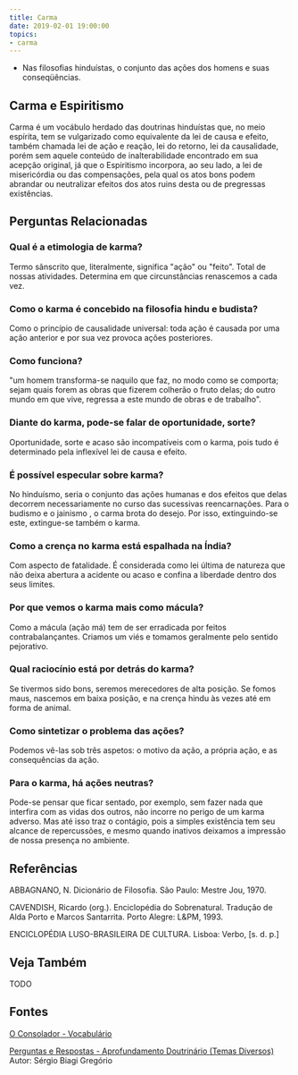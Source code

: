 ```yaml
---
title: Carma
date: 2019-02-01 19:00:00
topics:
- carma
---
```


* Nas filosofias hinduístas, o conjunto das ações dos homens e suas conseqüências. 

## Carma e Espiritismo
Carma é um vocábulo herdado das doutrinas hinduístas que, no meio espírita, tem
se vulgarizado como equivalente da lei de causa e efeito, também chamada lei de
ação e reação, lei do retorno, lei da causalidade, porém sem aquele conteúdo de
inalterabilidade encontrado em sua acepção original, já que o Espiritismo
incorpora, ao seu lado, a lei de misericórdia ou das compensações, pela qual os
atos bons podem abrandar ou neutralizar efeitos dos atos ruins desta ou de
pregressas existências.


## Perguntas Relacionadas

### Qual é a etimologia de karma?
Termo sânscrito que, literalmente, significa "ação" ou "feito". Total de
nossas atividades. Determina em que circunstâncias renascemos a cada
vez.

### Como o karma é concebido na filosofia hindu e budista?
Como o princípio de causalidade universal: toda ação é causada por uma
ação anterior e por sua vez provoca ações posteriores.

### Como funciona?
"um homem transforma-se naquilo que faz, no modo como se comporta; sejam
quais forem as obras que fizerem colherão o fruto delas; do outro mundo
em que vive, regressa a este mundo de obras e de trabalho".

### Diante do karma, pode-se falar de oportunidade, sorte?
Oportunidade, sorte e acaso são incompatíveis com o karma, pois tudo é
determinado pela inflexível lei de causa e efeito.

### É possível especular sobre karma?
No hinduísmo, seria o conjunto das ações humanas e dos efeitos que delas
decorrem necessariamente no curso das sucessivas reencarnações. Para o
budismo e o jainismo , o carma brota do desejo. Por isso, extinguindo-se
este, extingue-se também o karma.

### Como a crença no karma está espalhada na Índia?
Com aspecto de fatalidade. É considerada como lei última de natureza que
não deixa abertura a acidente ou acaso e confina a liberdade dentro dos
seus limites.

### Por que vemos o karma mais como mácula?
Como a mácula (ação má) tem de ser erradicada por feitos
contrabalançantes. Criamos um viés e tomamos geralmente pelo sentido
pejorativo.

### Qual raciocínio está por detrás do karma?
Se tivermos sido bons, seremos merecedores de alta posição. Se fomos
maus, nascemos em baixa posição, e na crença hindu às vezes até em forma
de animal.

### Como sintetizar o problema das ações?
Podemos vê-las sob três aspetos: o motivo da ação, a própria ação, e as
consequências da ação.

### Para o karma, há ações neutras?
Pode-se pensar que ficar sentado, por exemplo, sem fazer nada que
interfira com as vidas dos outros, não incorre no perigo de um karma
adverso. Mas até isso traz o contágio, pois a simples existência tem seu
alcance de repercussões, e mesmo quando inativos deixamos a impressão de
nossa presença no ambiente.

## Referências
ABBAGNANO, N. Dicionário de Filosofia. São Paulo: Mestre Jou, 1970.

CAVENDISH, Ricardo (org.). Enciclopédia do Sobrenatural. Tradução de
Alda Porto e Marcos Santarrita. Porto Alegre: L&PM, 1993.

ENCICLOPÉDIA LUSO-BRASILEIRA DE CULTURA. Lisboa: Verbo, \[s. d. p.\]


## Veja Também
TODO

## Fontes
[O Consolador - Vocabulário](http://www.oconsolador.com.br/linkfixo/vocabulario/principal.html)


[Perguntas e Respostas - Aprofundamento Doutrinário (Temas Diversos)](https://sites.google.com/view/aprofundamentodoutrinario/carma-karman)  
Autor: Sérgio Biagi Gregório
